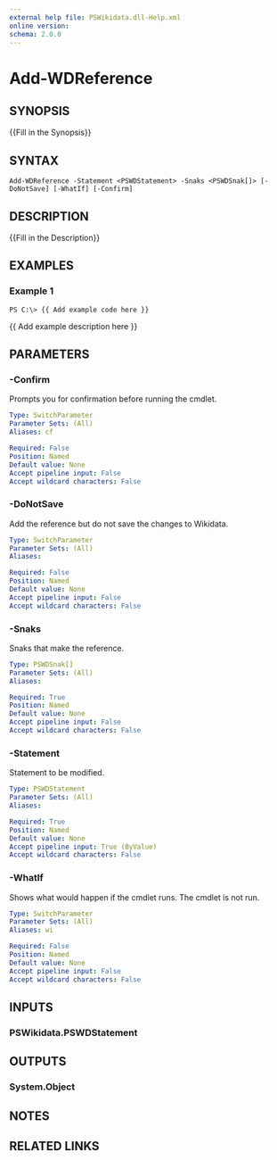```yaml
---
external help file: PSWikidata.dll-Help.xml
online version: 
schema: 2.0.0
---
```


# Add-WDReference

## SYNOPSIS
{{Fill in the Synopsis}}

## SYNTAX

```
Add-WDReference -Statement <PSWDStatement> -Snaks <PSWDSnak[]> [-DoNotSave] [-WhatIf] [-Confirm]
```

## DESCRIPTION
{{Fill in the Description}}

## EXAMPLES

### Example 1
```
PS C:\> {{ Add example code here }}
```

{{ Add example description here }}

## PARAMETERS

### -Confirm
Prompts you for confirmation before running the cmdlet.

```yaml
Type: SwitchParameter
Parameter Sets: (All)
Aliases: cf

Required: False
Position: Named
Default value: None
Accept pipeline input: False
Accept wildcard characters: False
```

### -DoNotSave
Add the reference but do not save the changes to Wikidata.

```yaml
Type: SwitchParameter
Parameter Sets: (All)
Aliases: 

Required: False
Position: Named
Default value: None
Accept pipeline input: False
Accept wildcard characters: False
```

### -Snaks
Snaks that make the reference.

```yaml
Type: PSWDSnak[]
Parameter Sets: (All)
Aliases: 

Required: True
Position: Named
Default value: None
Accept pipeline input: False
Accept wildcard characters: False
```

### -Statement
Statement to be modified.

```yaml
Type: PSWDStatement
Parameter Sets: (All)
Aliases: 

Required: True
Position: Named
Default value: None
Accept pipeline input: True (ByValue)
Accept wildcard characters: False
```

### -WhatIf
Shows what would happen if the cmdlet runs.
The cmdlet is not run.

```yaml
Type: SwitchParameter
Parameter Sets: (All)
Aliases: wi

Required: False
Position: Named
Default value: None
Accept pipeline input: False
Accept wildcard characters: False
```

## INPUTS

### PSWikidata.PSWDStatement


## OUTPUTS

### System.Object

## NOTES

## RELATED LINKS


